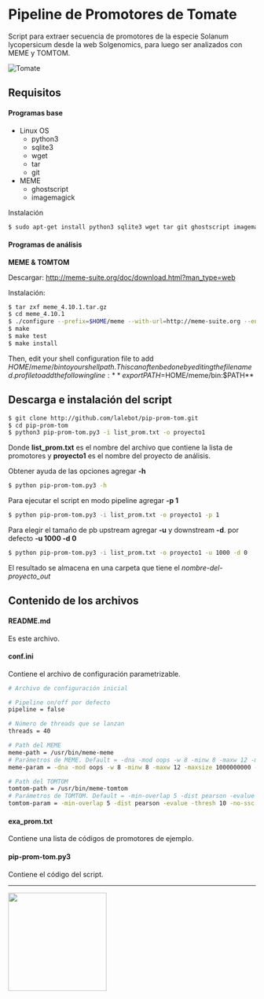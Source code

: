 # Pipeline de Promotores de Tomate

Script para extraer secuencia de promotores de la especie Solanum lycopersicum desde la web Solgenomics, para luego ser analizados con MEME y TOMTOM.

![Tomate](http://www.ghesaf.ro/wp-content/uploads/2011/09/tomate-heinz-1370.jpg "Tomate")

## Requisitos

#### Programas base
+ Linux OS
    + python3
    + sqlite3
    + wget
    + tar
    + git
+ MEME
    * ghostscript
    * imagemagick

Instalación
```bash
$ sudo apt-get install python3 sqlite3 wget tar git ghostscript imagemagick
```


#### Programas de análisis

**MEME & TOMTOM**

Descargar: http://meme-suite.org/doc/download.html?man_type=web

Instalación:
```bash
$ tar zxf meme_4.10.1.tar.gz
$ cd meme_4.10.1
$ ./configure --prefix=$HOME/meme --with-url=http://meme-suite.org --enable-build-libxml2 --enable-build-libxslt
$ make
$ make test
$ make install
```

Then, edit your shell configuration file to add $HOME/meme/bin to your shell path. This can often be done by editing the file named .profile to add the following line: 
**export PATH=$HOME/meme/bin:$PATH**



## Descarga e instalación del script

```bash
$ git clone http://github.com/lalebot/pip-prom-tom.git
$ cd pip-prom-tom
$ python3 pip-prom-tom.py3 -i list_prom.txt -o proyecto1
```

Donde **list_prom.txt** es el nombre del archivo que contiene la lista de promotores y **proyecto1** es el nombre del proyecto de análisis.

Obtener ayuda de las opciones agregar **-h**
```bash
$ python pip-prom-tom.py3 -h
```

Para ejecutar el script en modo pipeline agregar **-p 1**
```bash
$ python pip-prom-tom.py3 -i list_prom.txt -o proyecto1 -p 1
```

Para elegir el tamaño de pb upstream agregar **-u** y downstream **-d**. por defecto **-u 1000 -d 0**
```bash
$ python pip-prom-tom.py3 -i list_prom.txt -o proyecto1 -u 1000 -d 0
```

El resultado se almacena en una carpeta que tiene el *nombre-del-proyecto_out*


## Contenido de los archivos

#### README.md
Es este archivo.

#### conf.ini
Contiene el archivo de configuración parametrizable.

```bash
# Archivo de configuración inicial

# Pipeline on/off por defecto
pipeline = false

# Número de threads que se lanzan
threads = 40

# Path del MEME
meme-path = /usr/bin/meme-meme
# Parámetros de MEME. Default = -dna -mod oops -w 8 -minw 8 -maxw 12 -maxsize 1000000000 -oc
meme-param = -dna -mod oops -w 8 -minw 8 -maxw 12 -maxsize 1000000000 -oc

# Path del TOMTOM
tomtom-path = /usr/bin/meme-tomtom
# Parámetros de TOMTOM. Default = -min-overlap 5 -dist pearson -evalue -thresh 10 -no-ssc
tomtom-param = -min-overlap 5 -dist pearson -evalue -thresh 10 -no-ssc
```


#### exa_prom.txt
Contiene una lista de códigos de promotores de ejemplo.


#### pip-prom-tom.py3
Contiene el código del script.

---
<img src="https://theapproachdotorg.files.wordpress.com/2012/05/killer-tomato.jpg" align="left" width="200">